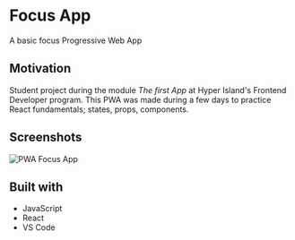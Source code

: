 # Focus App
A basic focus Progressive Web App

## Motivation
Student project during the module *The first App* at Hyper Island's Frontend Developer program.
This PWA was made during a few days to practice React fundamentals; states, props, components.

## Screenshots
![PWA Focus App](https://i.ibb.co/G9kvH79/pwa-front.png)

## Built with

- JavaScript
- React
- VS Code

